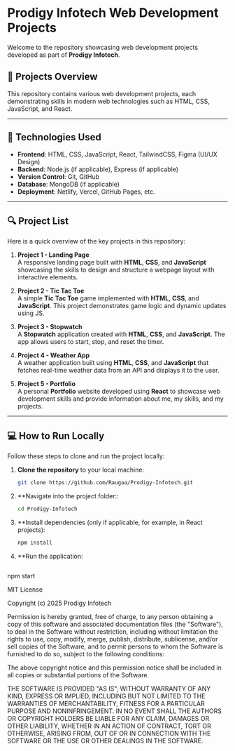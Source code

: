 # Prodigy Infotech Web Development Projects

Welcome to the repository showcasing web development projects developed as part of **Prodigy Infotech**.

## 📂 Projects Overview

This repository contains various web development projects, each demonstrating skills in modern web technologies such as HTML, CSS, JavaScript, and React.

---

## 🚀 Technologies Used

- **Frontend**: HTML, CSS, JavaScript, React, TailwindCSS, Figma (UI/UX Design)
- **Backend**: Node.js (if applicable), Express (if applicable)
- **Version Control**: Git, GitHub
- **Database**: MongoDB (if applicable)
- **Deployment**: Netlify, Vercel, GitHub Pages, etc.

---

## 🔍 Project List

Here is a quick overview of the key projects in this repository:

1. **Project 1 - Landing Page**  
   A responsive landing page built with **HTML**, **CSS**, and **JavaScript** showcasing the skills to design and structure a webpage layout with interactive elements.
   
2. **Project 2 - Tic Tac Toe**  
   A simple **Tic Tac Toe** game implemented with **HTML**, **CSS**, and **JavaScript**. This project demonstrates game logic and dynamic updates using JS.

3. **Project 3 - Stopwatch**  
   A **Stopwatch** application created with **HTML**, **CSS**, and **JavaScript**. The app allows users to start, stop, and reset the timer.

4. **Project 4 - Weather App**  
   A weather application built using **HTML**, **CSS**, and **JavaScript** that fetches real-time weather data from an API and displays it to the user.

5. **Project 5 - Portfolio**  
   A personal **Portfolio** website developed using **React** to showcase web development skills and provide information about me, my skills, and my projects.

---

## 💻 How to Run Locally

Follow these steps to clone and run the project locally:

1. **Clone the repository** to your local machine:
   ```bash
   git clone https://github.com/Raugaa/Prodigy-Infotech.git
   
2. **Navigate into the project folder::
   ```bash
   cd Prodigy-Infotech
3. **Install dependencies (only if applicable, for example, in React projects):
   ```bash
   npm install
4. **Run the application:
   ```bash
  npm start



MIT License

Copyright (c) 2025 Prodigy Infotech

Permission is hereby granted, free of charge, to any person obtaining a copy
of this software and associated documentation files (the "Software"), to deal
in the Software without restriction, including without limitation the rights
to use, copy, modify, merge, publish, distribute, sublicense, and/or sell
copies of the Software, and to permit persons to whom the Software is
furnished to do so, subject to the following conditions:

The above copyright notice and this permission notice shall be included in all
copies or substantial portions of the Software.

THE SOFTWARE IS PROVIDED "AS IS", WITHOUT WARRANTY OF ANY KIND, EXPRESS OR
IMPLIED, INCLUDING BUT NOT LIMITED TO THE WARRANTIES OF MERCHANTABILITY,
FITNESS FOR A PARTICULAR PURPOSE AND NONINFRINGEMENT. IN NO EVENT SHALL THE
AUTHORS OR COPYRIGHT HOLDERS BE LIABLE FOR ANY CLAIM, DAMAGES OR OTHER
LIABILITY, WHETHER IN AN ACTION OF CONTRACT, TORT OR OTHERWISE, ARISING FROM,
OUT OF OR IN CONNECTION WITH THE SOFTWARE OR THE USE OR OTHER DEALINGS IN THE
SOFTWARE.



